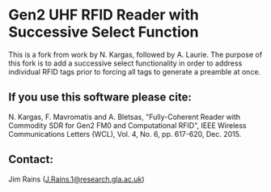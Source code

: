 # Gen2 UHF RFID Reader with Successive Select Function
This is a fork from work by N. Kargas, followed by A. Laurie. The purpose of this fork is to add a successive select functionality in order to address individual RFID tags prior to forcing all tags to generate a preamble at once. 
  
## If you use this software please cite:
N. Kargas, F. Mavromatis and A. Bletsas, "Fully-Coherent Reader with Commodity SDR for Gen2 FM0 and Computational RFID", IEEE Wireless Communications Letters (WCL), Vol. 4, No. 6, pp. 617-620, Dec. 2015. 

## Contact:
  Jim Rains (J.Rains.1@research.gla.ac.uk)
